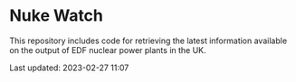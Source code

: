 # Nuke Watch

This repository includes code for retrieving the latest information available on the output of EDF nuclear power plants in the UK.

Last updated: 2023-02-27 11:07